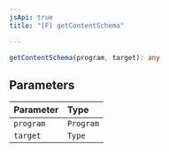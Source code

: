 ```yaml
---
jsApi: true
title: "[F] getContentSchema"

---
```

```ts
getContentSchema(program, target): any
```

## Parameters

| Parameter | Type |
| :------ | :------ |
| `program` | `Program` |
| `target` | `Type` |
